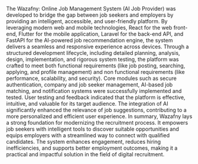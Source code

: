 The Wazafny: Online Job Management System (AI Job Provider) was developed to bridge the 
gap between job seekers and employers by providing an intelligent, accessible, and user-friendly 
platform. By leveraging modern web and mobile technologies, React for the web front-end, 
Flutter for the mobile application, Laravel for the back-end API, and FastAPI for the AI-powered 
job recommendation engine, the system delivers a seamless and responsive experience across 
devices. 
Through a structured development lifecycle, including detailed planning, analysis, design, 
implementation, and rigorous system testing, the platform was crafted to meet both functional 
requirements (like job posting, searching, applying, and profile management) and non
functional requirements (like performance, scalability, and security). 
Core modules such as secure authentication, company and job seeker management, AI-based job 
matching, and notification systems were successfully implemented and tested. User testing and 
feedback indicated that the platform is effective, intuitive, and valuable for its target audience. 
The integration of AI significantly enhanced the relevance of job suggestions, contributing to a 
more personalized and efficient user experience. 
In summary, Wazafny lays a strong foundation for modernizing the recruitment process. It 
empowers job seekers with intelligent tools to discover suitable opportunities and equips 
employers with a streamlined way to connect with qualified candidates. The system enhances 
engagement, reduces hiring inefficiencies, and supports better employment outcomes, making it a 
practical and impactful solution in the field of digital recruitment.
